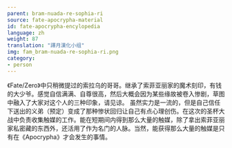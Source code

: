 ```yaml
---
parent: bram-nuada-re-sophia-ri
source: fate-apocrypha-material
id: fate-apocrypha-encylopedia
language: zh
weight: 87
translation: "譯月漢化小组"
img: fam_bram-nuada-re-sophia-ri.png
category:
- person
---
```


《Fate/Zero》中只稍微提过的索拉乌的哥哥。继承了索菲亚丽家的魔术刻印，有钱的大少爷。感觉自信满满、自尊很高，然后大概会因为某些缘故被卷入惨剧，草图中融入了大家对这个人的三种印象，请见谅。
虽然实力是一流的，但是自己信任下送出的义弟（预定）变成了那种惨状回归让自己有点心理创伤。在这次的圣杯大战中负责收集触媒的工作。能在短期间内得到那么大量的触媒，除了拿出索菲亚丽家私密藏的东西外，还活用了作为名门的人脉。当然，能获得那么大量的触媒是只有在《Apocrypha》才会发生的事情。
